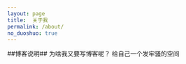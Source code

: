 ```yaml
---
layout: page
title:  关于我
permalink: /about/
no_duoshuo: true
---
```


##博客说明##
为啥我又要写博客呢？
给自己一个发牢骚的空间


